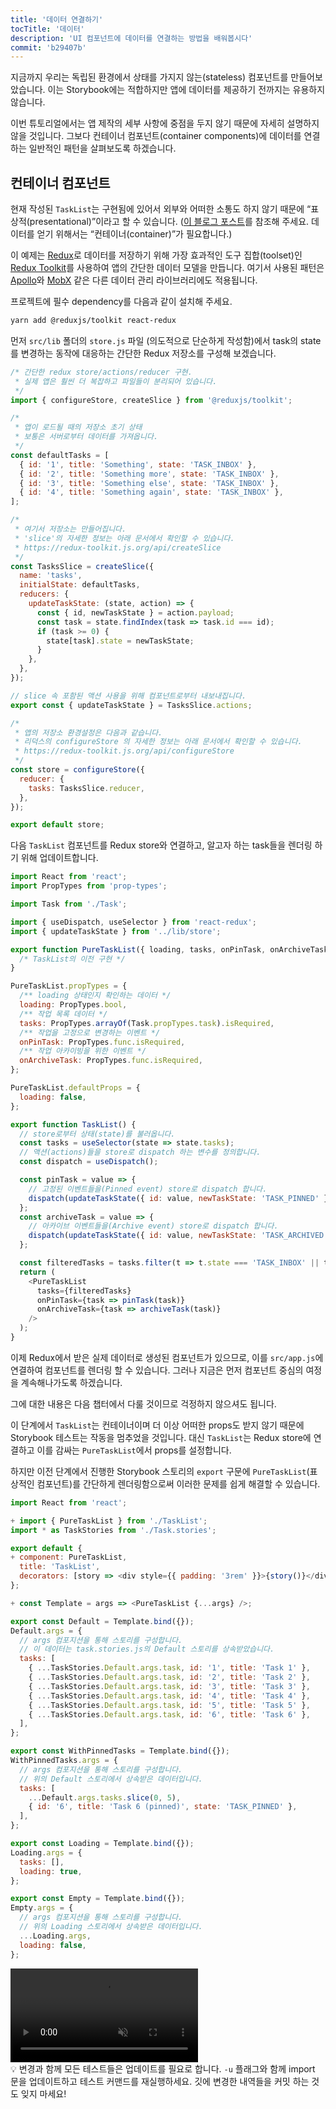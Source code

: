 ```yaml
---
title: '데이터 연결하기'
tocTitle: '데이터'
description: 'UI 컴포넌트에 데이터를 연결하는 방법을 배워봅시다'
commit: 'b29407b'
---
```


지금까지 우리는 독립된 환경에서 상태를 가지지 않는(stateless) 컴포넌트를 만들어보았습니다. 이는 Storybook에는 적합하지만 앱에 데이터를 제공하기 전까지는 유용하지 않습니다.

이번 튜토리얼에서는 앱 제작의 세부 사항에 중점을 두지 않기 때문에 자세히 설명하지 않을 것입니다. 그보다 컨테이너 컴포넌트(container components)에 데이터를 연결하는 일반적인 패턴을 살펴보도록 하겠습니다.

## 컨테이너 컴포넌트

현재 작성된 `TaskList`는 구현됨에 있어서 외부와 어떠한 소통도 하지 않기 때문에 “표상적(presentational)”이라고 할 수 있습니다. ([이 블로그 포스트](https://medium.com/@dan_abramov/smart-and-dumb-components-7ca2f9a7c7d0)를 참조해 주세요. 데이터를 얻기 위해서는 “컨테이너(container)”가 필요합니다.)

이 예제는 [Redux](https://redux.js.org/)로 데이터를 저장하기 위해 가장 효과적인 도구 집합(toolset)인 [Redux Toolkit](https://redux-toolkit.js.org/)를 사용하여 앱의 간단한 데이터 모델을 만듭니다. 여기서 사용된 패턴은 [Apollo](https://www.apollographql.com/client/)와 [MobX](https://mobx.js.org/) 같은 다른 데이터 관리 라이브러리에도 적용됩니다.

프로젝트에 필수 dependency를 다음과 같이 설치해 주세요.

```bash
yarn add @reduxjs/toolkit react-redux
```

먼저 `src/lib` 폴더의 `store.js` 파일 (의도적으로 단순하게 작성함)에서 task의 state를 변경하는 동작에 대응하는 간단한 Redux 저장소를 구성해 보겠습니다.

```js:title=src/lib/store.js
/* 간단한 redux store/actions/reducer 구현.
 * 실제 앱은 훨씬 더 복잡하고 파일들이 분리되어 있습니다.
 */
import { configureStore, createSlice } from '@reduxjs/toolkit';

/*
 * 앱이 로드될 때의 저장소 초기 상태
 * 보통은 서버로부터 데이터를 가져옵니다.
 */
const defaultTasks = [
  { id: '1', title: 'Something', state: 'TASK_INBOX' },
  { id: '2', title: 'Something more', state: 'TASK_INBOX' },
  { id: '3', title: 'Something else', state: 'TASK_INBOX' },
  { id: '4', title: 'Something again', state: 'TASK_INBOX' },
];

/*
 * 여기서 저장소는 만들어집니다.
 * 'slice'의 자세한 정보는 아래 문서에서 확인할 수 있습니다.
 * https://redux-toolkit.js.org/api/createSlice
 */
const TasksSlice = createSlice({
  name: 'tasks',
  initialState: defaultTasks,
  reducers: {
    updateTaskState: (state, action) => {
      const { id, newTaskState } = action.payload;
      const task = state.findIndex(task => task.id === id);
      if (task >= 0) {
        state[task].state = newTaskState;
      }
    },
  },
});

// slice 속 포함된 액션 사용을 위해 컴포넌트로부터 내보내집니다. 
export const { updateTaskState } = TasksSlice.actions;

/*
 * 앱의 저장소 환경설정은 다음과 같습니다.
 * 리덕스의 configureStore 의 자세한 정보는 아래 문서에서 확인할 수 있습니다.
 * https://redux-toolkit.js.org/api/configureStore
 */
const store = configureStore({
  reducer: {
    tasks: TasksSlice.reducer,
  },
});

export default store;
```

다음 `TaskList` 컴포넌트를 Redux store와 연결하고, 알고자 하는 task들을 렌더링 하기 위해 업데이트합니다.

```js:title=src/components/TaskList.js
import React from 'react';
import PropTypes from 'prop-types';

import Task from './Task';

import { useDispatch, useSelector } from 'react-redux';
import { updateTaskState } from '../lib/store';

export function PureTaskList({ loading, tasks, onPinTask, onArchiveTask }) {
  /* TaskList의 이전 구현 */
}

PureTaskList.propTypes = {
  /** loading 상태인지 확인하는 데이터 */
  loading: PropTypes.bool,
  /** 작업 목록 데이터 */
  tasks: PropTypes.arrayOf(Task.propTypes.task).isRequired,
  /** 작업을 고정으로 변경하는 이벤트 */
  onPinTask: PropTypes.func.isRequired,
  /** 작업 아카이빙을 위한 이벤트 */
  onArchiveTask: PropTypes.func.isRequired,
};

PureTaskList.defaultProps = {
  loading: false,
};

export function TaskList() {
  // store로부터 상태(state)를 불러옵니다.
  const tasks = useSelector(state => state.tasks);
  // 액션(actions)들을 store로 dispatch 하는 변수를 정의합니다.
  const dispatch = useDispatch();

  const pinTask = value => {
    // 고정된 이벤트들을(Pinned event) store로 dispatch 합니다.
    dispatch(updateTaskState({ id: value, newTaskState: 'TASK_PINNED' }));
  };
  const archiveTask = value => {
    // 아카이브 이벤트들을(Archive event) store로 dispatch 합니다.
    dispatch(updateTaskState({ id: value, newTaskState: 'TASK_ARCHIVED' }));
  };

  const filteredTasks = tasks.filter(t => t.state === 'TASK_INBOX' || t.state === 'TASK_PINNED');
  return (
    <PureTaskList
      tasks={filteredTasks}
      onPinTask={task => pinTask(task)}
      onArchiveTask={task => archiveTask(task)}
    />
  );
}
```

이제 Redux에서 받은 실제 데이터로 생성된 컴포넌트가 있으므로, 이를 `src/app.js`에 연결하여 컴포넌트를 렌더링 할 수 있습니다. 그러나 지금은 먼저 컴포넌트 중심의 여정을 계속해나가도록 하겠습니다.

그에 대한 내용은 다음 챕터에서 다룰 것이므로 걱정하지 않으셔도 됩니다.

이 단계에서 `TaskList`는 컨테이너이며 더 이상 어떠한 props도 받지 않기 때문에 Storybook 테스트는 작동을 멈추었을 것입니다. 대신 `TaskList`는 Redux store에 연결하고 이를 감싸는 `PureTaskList`에서 props를 설정합니다.

하지만 이전 단계에서 진행한 Storybook 스토리의 `export` 구문에 `PureTaskList`(표상적인 컴포넌트)를 간단하게 렌더링함으로써 이러한 문제를 쉽게 해결할 수 있습니다.

```diff:title=src/components/TaskList.stories.js
import React from 'react';

+ import { PureTaskList } from './TaskList';
import * as TaskStories from './Task.stories';

export default {
+ component: PureTaskList,
  title: 'TaskList',
  decorators: [story => <div style={{ padding: '3rem' }}>{story()}</div>],
};

+ const Template = args => <PureTaskList {...args} />;

export const Default = Template.bind({});
Default.args = {
  // args 컴포지션을 통해 스토리를 구성합니다.
  // 이 데이터는 task.stories.js의 Default 스토리를 상속받았습니다.
  tasks: [
    { ...TaskStories.Default.args.task, id: '1', title: 'Task 1' },
    { ...TaskStories.Default.args.task, id: '2', title: 'Task 2' },
    { ...TaskStories.Default.args.task, id: '3', title: 'Task 3' },
    { ...TaskStories.Default.args.task, id: '4', title: 'Task 4' },
    { ...TaskStories.Default.args.task, id: '5', title: 'Task 5' },
    { ...TaskStories.Default.args.task, id: '6', title: 'Task 6' },
  ],
};

export const WithPinnedTasks = Template.bind({});
WithPinnedTasks.args = {
  // args 컴포지션을 통해 스토리를 구성합니다.
  // 위의 Default 스토리에서 상속받은 데이터입니다.
  tasks: [
    ...Default.args.tasks.slice(0, 5),
    { id: '6', title: 'Task 6 (pinned)', state: 'TASK_PINNED' },
  ],
};

export const Loading = Template.bind({});
Loading.args = {
  tasks: [],
  loading: true,
};

export const Empty = Template.bind({});
Empty.args = {
  // args 컴포지션을 통해 스토리를 구성합니다.
  // 위의 Loading 스토리에서 상속받은 데이터입니다.
  ...Loading.args,
  loading: false,
};
```

<video autoPlay muted playsInline loop>
  <source
    src="/intro-to-storybook/finished-tasklist-states.mp4"
    type="video/mp4"
  />
</video>

<div class="aside">
💡 변경과 함께 모든 테스트들은 업데이트를 필요로 합니다. <code>-u</code> 플래그와 함께 import 문을 업데이트하고 테스트 커맨드를 재실행하세요. 깃에 변경한 내역들을 커밋 하는 것도 잊지 마세요!
</div>
